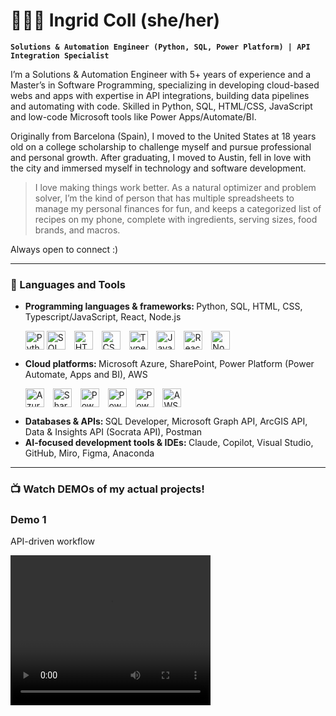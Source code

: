 # 🧑🏻‍💻 Ingrid Coll (she/her)

**`Solutions & Automation Engineer (Python, SQL, Power Platform) | API Integration Specialist`**

I’m a Solutions & Automation Engineer with 5+ years of experience and a Master’s in Software Programming, specializing in developing cloud-based webs and apps with expertise in API integrations, building data pipelines and automating with code. Skilled in Python, SQL, HTML/CSS, JavaScript and low-code Microsoft tools like Power Apps/Automate/BI.

Originally from Barcelona (Spain), I moved to the United States at 18 years old on a college scholarship to challenge myself and pursue professional and personal growth. After graduating, I moved to Austin, fell in love with the city and immersed myself in technology and software development.

> I love making things work better. As a natural optimizer and problem solver, I’m the kind of person that has multiple spreadsheets to manage my personal finances for fun, and keeps a categorized list of recipes on my phone, complete with ingredients, serving sizes, food brands, and macros.

Always open to connect :)

---

### 🧰 Languages and Tools


<ul>
 <li style="margin-bottom:10px;"><strong>Programming languages & frameworks: </strong>Python, SQL, HTML, CSS, Typescript/JavaScript, React, Node.js</li>
 <p></p>
  <img align="center" alt="Python" width="30px" src="https://cdn.jsdelivr.net/gh/devicons/devicon/icons/python/python-plain.svg" />
  <img align="center" alt="SQL Developer" width="30px" style="padding-right:10px;" src="https://cdn.jsdelivr.net/gh/devicons/devicon@latest/icons/sqldeveloper/sqldeveloper-original.svg" />
  <img align="center" alt="HTML" width="30px" style="padding-right:10px;" src="https://cdn.jsdelivr.net/gh/devicons/devicon/icons/html5/html5-plain.svg" />
  <img align="center" alt="CSS" width="30px" style="padding-right:10px;" src="https://cdn.jsdelivr.net/gh/devicons/devicon/icons/css3/css3-plain.svg" />
  <img align="center" alt="TypeScript" width="30px" style="padding-right:10px;" src="https://cdn.jsdelivr.net/gh/devicons/devicon/icons/typescript/typescript-plain.svg" />
  <img align="center" alt="JavaScript" width="30px" style="padding-right:10px;" src="https://cdn.jsdelivr.net/gh/devicons/devicon/icons/javascript/javascript-plain.svg" />
 <img align="center" alt="React" width="30px" style="padding-right:10px;" src="https://cdn.jsdelivr.net/gh/devicons/devicon/icons/react/react-original.svg" />
<img align="center" alt="NodeJS" width="30px" style="padding-right:10px;" src="https://cdn.jsdelivr.net/gh/devicons/devicon/icons/nodejs/nodejs-original.svg" />
 <p></p>
 <li><strong>Cloud platforms: </strong>Microsoft Azure, SharePoint, Power Platform (Power Automate, Apps and BI), AWS</li>
 <p></p>
  <img align="center" alt="Azure" width="30px" style="padding-right:10px;" src="https://cdn.jsdelivr.net/gh/devicons/devicon@latest/icons/azure/azure-original.svg" />
 <img align="center" alt="SharePoint" width="30px" style="padding-right:10px;" src="https://upload.wikimedia.org/wikipedia/commons/e/ec/Microsoft_Office_SharePoint_%282019%E2%80%932025%29.svg" />
 <img align="center" alt="Power Automate" width="30px" style="padding-right:10px;" src="https://upload.wikimedia.org/wikipedia/commons/4/4d/Microsoft_Power_Automate.svg" /> 
 <img align="center" alt="Power Apps" width="30px" style="padding-right:10px;" src="https://upload.wikimedia.org/wikipedia/commons/6/6e/Powerapps-logo.svg" />
 <img align="center" alt="Power BI" width="30px" style="padding-right:10px;" src="https://upload.wikimedia.org/wikipedia/commons/c/cf/New_Power_BI_Logo.svg" />
 <img align="center" alt="AWS" width="30px" style="padding-right:10px;" src="https://cdn.jsdelivr.net/gh/devicons/devicon@latest/icons/amazonwebservices/amazonwebservices-plain-wordmark.svg" />
 <p></p>
 <li><strong>Databases & APIs: </strong>SQL Developer, Microsoft Graph API, ArcGIS API, Data & Insights API (Socrata API), Postman</li>
 <li><strong>AI-focused development tools & IDEs: </strong>Claude, Copilot, Visual Studio, GitHub, Miro, Figma, Anaconda</li>
</ul>

---

### 📺 Watch DEMOs of my actual projects!

### Demo 1
<p>API-driven workflow</p>
<video width="320" height="240" src="https://github.com/user-attachments/assets/26ed8daa-72d8-4004-a710-0cb1ff31a60a"></video>




